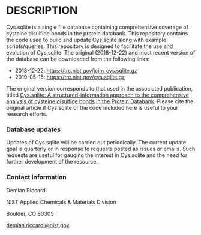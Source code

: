 # DESCRIPTION

Cys.sqlite is a single file database containing comprehensive coverage of cysteine disulfide bonds in the protein databank.  This repository contains the code used to build and update Cys.sqlite along with example scripts/queries. This repository is designed to facilitate the use and evolution of Cys.sqlite. The original (2018-12-22) and most recent version of the database can be downloaded from the following links:

- 2018-12-22:  <https://trc.nist.gov/jcim_cys.sqlite.gz>
- 2019-05-15:  <https://trc.nist.gov/cys.sqlite.gz>

The original version corresponds to that used in the associated publication, titled [Cys.sqlite: A structured-information approach to the comprehensive analysis of cysteine disulfide bonds in the Protein Databank](https://doi.org/10.1021/acs.jcim.8b00950).  Please cite the original article if Cys.sqlite or the code included here is useful to your research efforts.

### Database updates

Updates of Cys.sqlite will be carried out periodically.  The current update goal is quarterly or in response to requests posted as issues or emails.  Such requests are useful for gauging the interest in Cys.sqlite and the need for further development of the resource.


### Contact Information

  Demian Riccardi
  
  NIST Applied Chemicals & Materials Division
  
  Boulder, CO 80305
  
  demian.riccardi@nist.gov
